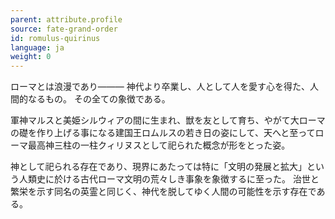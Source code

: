 ```yaml
---
parent: attribute.profile
source: fate-grand-order
id: romulus-quirinus
language: ja
weight: 0
---
```


ローマとは浪漫であり―――
神代より卒業し、人として人を愛す心を得た、人間的なるもの。
その全ての象徴である。

軍神マルスと美姫シルウィアの間に生まれ、獣を友として育ち、やがて大ローマの礎を作り上げる事になる建国王ロムルスの若き日の姿にして、天へと至ってローマ最高神三柱の一柱クィリヌスとして祀られた概念が形をとった姿。

神として祀られる存在であり、現界にあたっては特に「文明の発展と拡大」という人類史に於ける古代ローマ文明の荒々しき事象を象徴するに至った。
治世と繁栄を示す同名の英霊と同じく、神代を脱してゆく人間の可能性を示す存在である。
